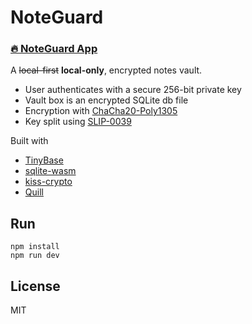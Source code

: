 # NoteGuard

### [🔥 NoteGuard App](https://raais.github.io/noteguard)

A ~~local-first~~ **local-only**, encrypted notes vault.

- User authenticates with a secure 256-bit private key
- Vault box is an encrypted SQLite db file
- Encryption with [ChaCha20-Poly1305](https://github.com/team-reflect/kiss-crypto)
- Key split using [SLIP-0039](https://github.com/satoshilabs/slips/blob/master/slip-0039.md)

Built with

- [TinyBase](https://tinybase.org/)
- [sqlite-wasm](https://github.com/sqlite/sqlite-wasm)
- [kiss-crypto](https://github.com/team-reflect/kiss-crypto)
- [Quill](https://quilljs.com/)

## Run

    npm install
    npm run dev

## License

MIT
